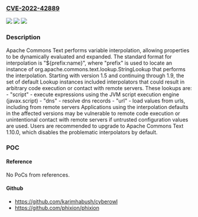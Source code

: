 ### [CVE-2022-42889](https://cve.mitre.org/cgi-bin/cvename.cgi?name=CVE-2022-42889)
![](https://img.shields.io/static/v1?label=Product&message=Apache%20Commons%20Text&color=blue)
![](https://img.shields.io/static/v1?label=Version&message=Apache%20Commons%20Text%3E%3D%201.5%20&color=brighgreen)
![](https://img.shields.io/static/v1?label=Vulnerability&message=Unexpected%20variable%20interpolation&color=brighgreen)

### Description

Apache Commons Text performs variable interpolation, allowing properties to be dynamically evaluated and expanded. The standard format for interpolation is "${prefix:name}", where "prefix" is used to locate an instance of org.apache.commons.text.lookup.StringLookup that performs the interpolation. Starting with version 1.5 and continuing through 1.9, the set of default Lookup instances included interpolators that could result in arbitrary code execution or contact with remote servers. These lookups are: - "script" - execute expressions using the JVM script execution engine (javax.script) - "dns" - resolve dns records - "url" - load values from urls, including from remote servers Applications using the interpolation defaults in the affected versions may be vulnerable to remote code execution or unintentional contact with remote servers if untrusted configuration values are used. Users are recommended to upgrade to Apache Commons Text 1.10.0, which disables the problematic interpolators by default.

### POC

#### Reference
No PoCs from references.

#### Github
- https://github.com/karimhabush/cyberowl
- https://github.com/phixion/phixion

